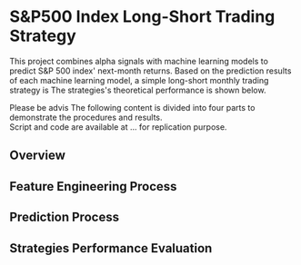 # S&P500 Index Long-Short Trading Strategy
This project combines alpha signals with machine learning models to predict S&amp;P 500 index' next-month returns. Based on the prediction results of each machine learning model, a simple long-short monthly trading strategy is  The strategies's theoretical performance is shown below.<br />

Please be advis
The following content is divided into four parts to demonstrate the procedures and results.<br />
Script and code are available at ... for replication purpose.

## Overview


## Feature Engineering Process
## Prediction Process
## Strategies Performance Evaluation
